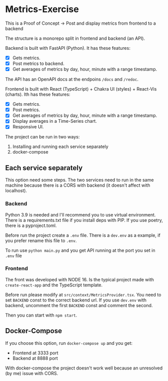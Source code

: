 # Metrics-Exercise

This is a Proof of Concept -> Post and display metrics from frontend to a backend

The structure is a monorepo split in frontend and backend (an API).

Backend is built with FastAPI (Python). It has these features:

- [x] Gets metrics.
- [x] Post metrics to backend.
- [x] Get averages of metrics by day, hour, minute with a range timestamp.

The API has an OpenAPI docs at the endpoins `/docs` and `/redoc`.

Frontend is built with React (TypeScript) + Chakra UI (styles) + React-Vis (charts). Ith has these features:

- [x] Gets metrics.
- [x] Post metrics.
- [x] Get averages of metrics by day, hour, minute with a range timestamp.
- [x] Display averages in a Time-Series chart.
- [x] Responsive UI.

The project can be run in two ways:

1. Installing and running each service separately
2. docker-compose

## Each service separately

This option need some steps. The two services need to run in the same machine because there is a CORS with backend (it doesn't affect with localhost).

### Backend

Python 3.9 is needed and I'll recommend you to use virtual environment. There is a requirements.txt file if you install deps with PIP. If you use poetry, there is a pyproject.toml.

Before run the project create a `.env` file. There is a `dev.env` as a example, if you prefer rename this file to `.env`.

To run use `python main.py` and you get API running at the port you set in `.env` file

### Frontend

The front was developed with NODE 16. Is the typical project made with `create-react-app` and the TypeScript template.

Before run please modify at `src/context/MetricsProvider.tsx`. You need to set `BACKEND` const to the correct backend url. If you use `dev.env` with backend, uncomment the first `BACKEND` const and comment the second.

Then you can start with `npm start`.

## Docker-Compose

If you choose this option, run `docker-compose up` and you get:

- Frontend at 3333 port
- Backend at 8888 port

With docker-compose the project doesn't work well because an unresolved (by me) issue with CORS.
